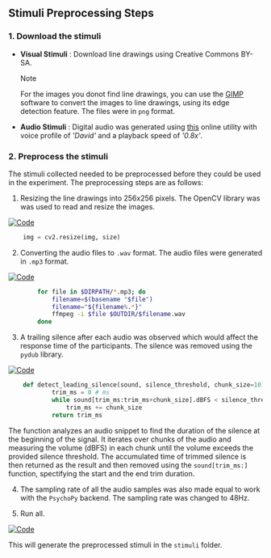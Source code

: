 ## Stimuli Preprocessing Steps

### 1. Download the stimuli

- **Visual Stimuli** : Download line drawings using Creative Commons BY-SA.
      
    > [!NOTE]  
    > For the images you donot find line drawings, you can use the [GIMP](https://www.gimp.org/) software to convert the images to line drawings, using its edge detection feature. The files were in ```png``` format.
- **Audio Stimuli** : Digital audio was generated using [this](app.acoust.io.) online utility with voice profile of _'David'_ and  a playback speed of _'0.8x'_.

### 2. Preprocess the stimuli

The stimuli collected needed to be preprocessed before they could be used in the experiment. The preprocessing steps are as follows:

1. Resizing the line drawings into 256x256 pixels. The OpenCV library was was used to read and resize the images. 

[![Code](https://img.shields.io/badge/code-008000)](../scripts/resize_imgs.py)

```python
    img = cv2.resize(img, size)
```

2. Converting the audio files to ```.wav``` format. The audio files were generated in ```.mp3``` format. 

[![Code](https://img.shields.io/badge/code-008000)](../scripts/conv_to_wav.sh)
        
```bash
        for file in $DIRPATH/*.mp3; do
            filename=$(basename "$file")
            filename="${filename%.*}"
            ffmpeg -i $file $OUTDIR/$filename.wav
        done
```

3. A trailing silence after each audio was observed which would affect the response time of the participants. The silence was removed using the ```pydub``` library.

[![Code](https://img.shields.io/badge/code-008000)](../scripts/remove_trailing_silence.py)

```python
    def detect_leading_silence(sound, silence_threshold, chunk_size=10):
            trim_ms = 0 # ms
            while sound[trim_ms:trim_ms+chunk_size].dBFS < silence_threshold:
                trim_ms += chunk_size
            return trim_ms
```
The function analyzes an audio snippet to find the duration of the silence at the beginning of the signal. It iterates over chunks of the audio and measuring the volume (dBFS) in each chunk until the volume exceeds the provided silence threshold. The accumulated time of trimmed silence is then returned as the result and then removed using the ```sound[trim_ms:]``` function, spectifying the start and the end trim duration.

4. The sampling rate of all the audio samples was also made equal to work with the ```PsychoPy``` backend. The sampling rate was changed to 48Hz.

5. Run all. 

[![Code](https://img.shields.io/badge/code-008000)](../scripts/run_py_for_all.sh)

This will generate the preprocessed stimuli in the ```stimuli``` folder.

